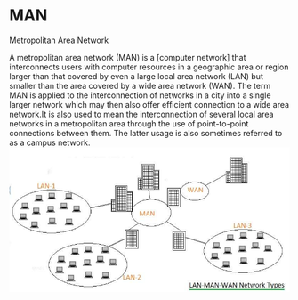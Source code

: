# MAN


Metropolitan Area Network

A metropolitan area network (MAN) is a \[computer network\] that
interconnects users with computer resources in a geographic area or
region larger than that covered by even a large local area network (LAN)
but smaller than the area covered by a wide area network (WAN). The term
MAN is applied to the interconnection of networks in a city into a
single larger network which may then also offer efficient connection to
a wide area network.It is also used to mean the interconnection of
several local area networks in a metropolitan area through the use of
point-to-point connections between them. The latter usage is also
sometimes referred to as a campus network.\
![](./images/15008545.png?width=485)

